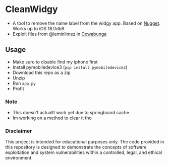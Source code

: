 # CleanWidgy
- A tool to remove the name label from the widgy app. Based on [Nugget](https://github.com/leminlimez/Nugget). Works up to iOS 18.0db8.
- Exploit files from @leminlimez in [Cowabunga](https://discord.gg/cowabunga)

## Usage
- Make sure to disable find my iphone first
- Install pymobiledevice3 (`pip install pymobiledevice3`)
- Download this repo as a zip
- Unzip
- Run `app.py`
- Profit

### Note
- This doesn't actuallt work yet due to springboard cache.
- Im working on a method to clear it tho

### Disclaimer
This project is intended for educational purposes only. The code provided in this repository is designed to demonstrate the concepts of software exploitation and system vulnerabilities within a controlled, legal, and ethical environment.
